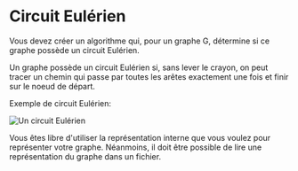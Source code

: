 # Circuit Eulérien

Vous devez créer un algorithme qui, pour un graphe G, détermine si ce graphe possède un circuit Eulérien.

Un graphe possède un circuit Eulérien si, sans lever le crayon, on peut tracer un chemin qui passe par toutes les arêtes
exactement une fois et finir sur le noeud de départ.

Exemple de circuit Eulérien:

![Un circuit Eulérien](http://mathworld.wolfram.com/images/eps-gif/EulerianCycleOctahedron_1000.gif "Un circuit Eulérien")

Vous êtes libre d'utiliser la représentation interne que vous voulez pour représenter votre graphe. Néanmoins, il doit être
possible de lire une représentation du graphe dans un fichier.
